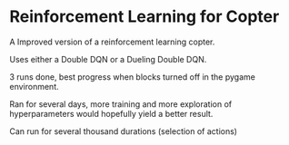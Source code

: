 # Reinforcement Learning for Copter

A Improved version of a reinforcement learning copter.

Uses either a Double DQN or a Dueling Double DQN.


3 runs done, best progress when blocks turned off in the pygame environment.


Ran for several days, more training and more exploration of hyperparameters would hopefully yield a better result.


Can run for several thousand durations (selection of actions) 
